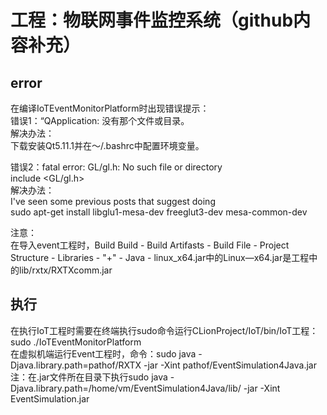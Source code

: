 # 工程：物联网事件监控系统（github内容补充）  
## error 
在编译IoTEventMonitorPlatform时出现错误提示：  
错误1：“QApplication: 没有那个文件或目录。  
解决办法：  
下载安装Qt5.11.1并在～/.bashrc中配置环境变量。  

错误2：fatal error: GL/gl.h: No such file or directory  
 include <GL/gl.h>   
 解决办法：   
I've seen some previous posts that suggest doing  
sudo apt-get install libglu1-mesa-dev freeglut3-dev mesa-common-dev   

注意：  
在导入event工程时，Build Build - Build Artifasts - Build File - Project Structure - Libraries - "+" - Java - linux_x64.jar中的Linux—x64.jar是工程中的lib/rxtx/RXTXcomm.jar

## 执行  
在执行IoT工程时需要在终端执行sudo命令运行CLionProject/IoT/bin/IoT工程：  
sudo ./IoTEventMonitorPlatform  
在虚拟机端运行Event工程时，命令：sudo java -Djava.library.path=pathof/RXTX -jar -Xint pathof/EventSimulation4Java.jar  
注：在.jar文件所在目录下执行sudo java -Djava.library.path=/home/vm/EventSimulation4Java/lib/ -jar -Xint EventSimulation.jar